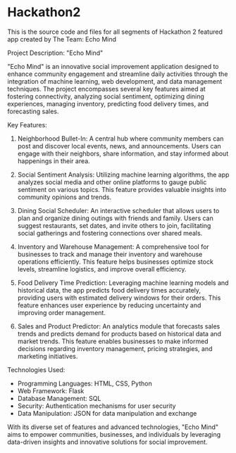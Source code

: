 # Hackathon2
This is the source code and files for all segments of Hackathon 2 featured app created by The Team: Echo Mind

Project Description: "Echo Mind"

"Echo Mind" is an innovative social improvement application designed to enhance community engagement and streamline daily activities through the integration of machine learning, web development, and data management techniques. The project encompasses several key features aimed at fostering connectivity, analyzing social sentiment, optimizing dining experiences, managing inventory, predicting food delivery times, and forecasting sales.

Key Features:

1. Neighborhood Bullet-In: A central hub where community members can post and discover local events, news, and announcements. Users can engage with their neighbors, share information, and stay informed about happenings in their area.

2. Social Sentiment Analysis: Utilizing machine learning algorithms, the app analyzes social media and other online platforms to gauge public sentiment on various topics. This feature provides valuable insights into community opinions and trends.

3. Dining Social Scheduler: An interactive scheduler that allows users to plan and organize dining outings with friends and family. Users can suggest restaurants, set dates, and invite others to join, facilitating social gatherings and fostering connections over shared meals.

4. Inventory and Warehouse Management: A comprehensive tool for businesses to track and manage their inventory and warehouse operations efficiently. This feature helps businesses optimize stock levels, streamline logistics, and improve overall efficiency.

5. Food Delivery Time Prediction: Leveraging machine learning models and historical data, the app predicts food delivery times accurately, providing users with estimated delivery windows for their orders. This feature enhances user experience by reducing uncertainty and improving order management.

6. Sales and Product Predictor: An analytics module that forecasts sales trends and predicts demand for products based on historical data and market trends. This feature enables businesses to make informed decisions regarding inventory management, pricing strategies, and marketing initiatives.

Technologies Used:

- Programming Languages: HTML, CSS, Python
- Web Framework: Flask
- Database Management: SQL
- Security: Authentication mechanisms for user security
- Data Manipulation: JSON for data manipulation and exchange

With its diverse set of features and advanced technologies, "Echo Mind" aims to empower communities, businesses, and individuals by leveraging data-driven insights and innovative solutions for social improvement.
